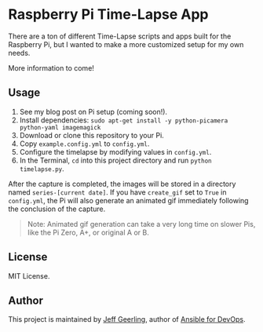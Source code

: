 # Raspberry Pi Time-Lapse App

There are a ton of different Time-Lapse scripts and apps built for the Raspberry Pi, but I wanted to make a more customized setup for my own needs.

More information to come!

## Usage

  1. See my blog post on Pi setup (coming soon!).
  2. Install dependencies: `sudo apt-get install -y python-picamera python-yaml imagemagick`
  3. Download or clone this repository to your Pi.
  4. Copy `example.config.yml` to `config.yml`.
  5. Configure the timelapse by modifying values in `config.yml`.
  6. In the Terminal, `cd` into this project directory and run `python timelapse.py`.

After the capture is completed, the images will be stored in a directory named `series-[current date]`. If you have `create_gif` set to `True` in `config.yml`, the Pi will also generate an animated gif immediately following the conclusion of the capture.

> Note: Animated gif generation can take a very long time on slower Pis, like the Pi Zero, A+, or original A or B.

## License

MIT License.

## Author

This project is maintained by [Jeff Geerling](https://www.jeffgeerling.com/), author of [Ansible for DevOps](https://www.ansiblefordevops.com/).
